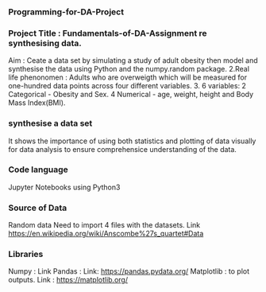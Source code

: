 ### Programming-for-DA-Project
### Project Title : Fundamentals-of-DA-Assignment re synthesising data. 
Aim : Ceate a data set by simulating a study of adult obesity then model and synthesise the data using Python and the numpy.random package.
2.Real life phenonomen : Adults who are overweigth which will be measured for one-hundred data points across four different variables.
3. 6 variables:  2 Categorical  - Obesity and Sex. 4 Numerical - age, weight, height and Body Mass Index(BMI).

### synthesise a data set
It shows the importance of using both statistics and plotting of data visually for data analysis to ensure comprehensice understanding of the data.

### Code language
Jupyter Notebooks using Python3

### Source of Data
Random data 
Need to import 4 files with the datasets. Link https://en.wikipedia.org/wiki/Anscombe%27s_quartet#Data

### Libraries
Numpy : Link 
Pandas : Link: https://pandas.pydata.org/
Matplotlib : to plot outputs. Link : https://matplotlib.org/

